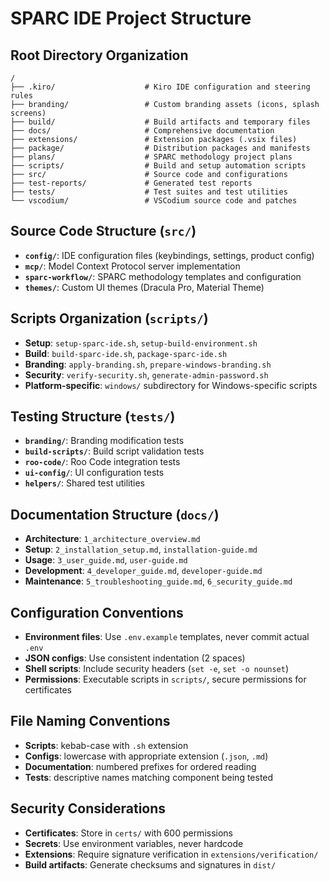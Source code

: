 # SPARC IDE Project Structure

## Root Directory Organization

```
/
├── .kiro/                    # Kiro IDE configuration and steering rules
├── branding/                 # Custom branding assets (icons, splash screens)
├── build/                    # Build artifacts and temporary files
├── docs/                     # Comprehensive documentation
├── extensions/               # Extension packages (.vsix files)
├── package/                  # Distribution packages and manifests
├── plans/                    # SPARC methodology project plans
├── scripts/                  # Build and setup automation scripts
├── src/                      # Source code and configurations
├── test-reports/             # Generated test reports
├── tests/                    # Test suites and test utilities
└── vscodium/                 # VSCodium source code and patches
```

## Source Code Structure (`src/`)

- **`config/`**: IDE configuration files (keybindings, settings, product config)
- **`mcp/`**: Model Context Protocol server implementation
- **`sparc-workflow/`**: SPARC methodology templates and configuration
- **`themes/`**: Custom UI themes (Dracula Pro, Material Theme)

## Scripts Organization (`scripts/`)

- **Setup**: `setup-sparc-ide.sh`, `setup-build-environment.sh`
- **Build**: `build-sparc-ide.sh`, `package-sparc-ide.sh`
- **Branding**: `apply-branding.sh`, `prepare-windows-branding.sh`
- **Security**: `verify-security.sh`, `generate-admin-password.sh`
- **Platform-specific**: `windows/` subdirectory for Windows-specific scripts

## Testing Structure (`tests/`)

- **`branding/`**: Branding modification tests
- **`build-scripts/`**: Build script validation tests
- **`roo-code/`**: Roo Code integration tests
- **`ui-config/`**: UI configuration tests
- **`helpers/`**: Shared test utilities

## Documentation Structure (`docs/`)

- **Architecture**: `1_architecture_overview.md`
- **Setup**: `2_installation_setup.md`, `installation-guide.md`
- **Usage**: `3_user_guide.md`, `user-guide.md`
- **Development**: `4_developer_guide.md`, `developer-guide.md`
- **Maintenance**: `5_troubleshooting_guide.md`, `6_security_guide.md`

## Configuration Conventions

- **Environment files**: Use `.env.example` templates, never commit actual `.env`
- **JSON configs**: Use consistent indentation (2 spaces)
- **Shell scripts**: Include security headers (`set -e`, `set -o nounset`)
- **Permissions**: Executable scripts in `scripts/`, secure permissions for certificates

## File Naming Conventions

- **Scripts**: kebab-case with `.sh` extension
- **Configs**: lowercase with appropriate extension (`.json`, `.md`)
- **Documentation**: numbered prefixes for ordered reading
- **Tests**: descriptive names matching component being tested

## Security Considerations

- **Certificates**: Store in `certs/` with 600 permissions
- **Secrets**: Use environment variables, never hardcode
- **Extensions**: Require signature verification in `extensions/verification/`
- **Build artifacts**: Generate checksums and signatures in `dist/`
